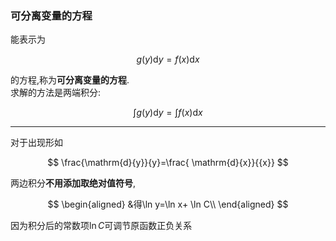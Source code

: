 ### 可分离变量的方程

能表示为

$$
g(y)\mathrm{d}y=f(x)\mathrm{d}x
$$

的方程,称为**可分离变量的方程**. <BR>
求解的方法是两端积分:

$$
\int g(y)\mathrm{d}y=\int f(x)\mathrm{d}x
$$

---

对于出现形如

$$
\frac{\mathrm{d}{y}}{y}=\frac{ \mathrm{d}{x}}{{x}}
$$

两边积分**不用添加取绝对值符号**,

$$
\begin{aligned}
	&得\ln y=\ln x+ \ln C\\
\end{aligned}
$$

因为积分后的常数项$\ln C$可调节原函数正负关系
